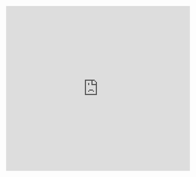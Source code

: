 <iframe height="450" style="width: 100%;" scrolling="no" title="glass" src="https://codepen.io/raczo/embed/preview/xxZyQGo?height=395&theme-id=default&default-tab=css,result" frameborder="no" allowtransparency="true" allowfullscreen="true">
  See the Pen <a href='https://codepen.io/raczo/pen/xxZyQGo'>glass</a> by Oscar Salazar
  (<a href='https://codepen.io/raczo'>@raczo</a>) on <a href='https://codepen.io'>CodePen</a>.
</iframe>